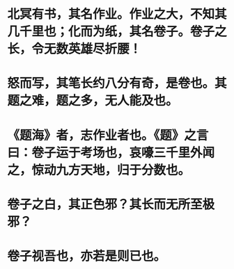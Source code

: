 # 北冥有书，其名作业。作业之大，不知其几千里也；化而为纸，其名卷子。卷子之长，令无数英雄尽折腰！
# 怒而写，其笔长约八分有奇，是卷也。其题之难，题之多，无人能及也。
# 《题海》者，志作业者也。《题》之言曰：卷子运于考场也，哀嚎三千里外闻之，惊动九方天地，归于分数也。
# 卷子之白，其正色邪？其长而无所至极邪？
# 卷子视吾也，亦若是则已也。
